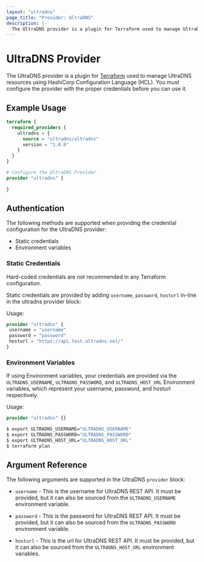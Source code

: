```yaml
---
layout: "ultradns"
page_title: "Provider: UltraDNS"
description: |-
  The UltraDNS provider is a plugin for Terraform used to manage UltraDNS resources using HashiCorp Configuration Language (HCL). You must configure the provider with the proper credentials before you can use it.
---
```


# UltraDNS Provider

The UltraDNS provider is a plugin for <a href="https://www.terraform.io">Terraform</a> used to manage UltraDNS resources using HashiCorp Configuration Language (HCL). You must configure the provider with the proper credentials before you can use it.

## Example Usage

```terraform
terraform {
  required_providers {
    ultradns = {
      source = "ultradns/ultradns"
      version = "1.0.0"
    }
  }
}

# Configure the UltraDNS Provider
provider "ultradns" {
  
}
```
## Authentication
The following methods are supported when providing the credential configuration for the UltraDNS provider:

- Static credentials
- Environment variables

### Static Credentials
Hard-coded credentials are not recommended in any Terraform configuration.

Static credentials are provided by adding `username`, `password`, `hosturl` 
in-line in the ultradns provider block:

Usage:

```terraform
provider "ultradns" {
 username = "username"
 password = "password"
 hosturl = "https://api.test.ultradns.net/"
}
```

### Environment Variables

If using Environment variables, your credentials are provided via the `ULTRADNS_USERNAME`, `ULTRADNS_PASSWORD`, and `ULTRADNS_HOST_URL` Environment variables, which represent your username, password, and hosturl respectively.

Usage:

```terraform
provider "ultradns" {}
```

```sh
$ export ULTRADNS_USERNAME="ULTRADNS_USERNAME"
$ export ULTRADNS_PASSWORD="ULTRADNS_PASSWORD"
$ export ULTRADNS_HOST_URL="ULTRADNS_HOST_URL"
$ terraform plan
```

## Argument Reference

 The following arguments are supported in the UltraDNS `provider` block:

* `username` - This is the username for UltraDNS REST API. It must be provided, but
  it can also be sourced from the `ULTRADNS_USERNAME` environment variable.

* `password` - This is the password for UltraDNS REST API. It must be provided, but
  it can also be sourced from the `ULTRADNS_PASSWORD` environment variable.

* `hosturl` - This is the url for UltraDNS REST API. It must be provided, but
  it can also be sourced from the `ULTRADNS_HOST_URL` environment variables.
